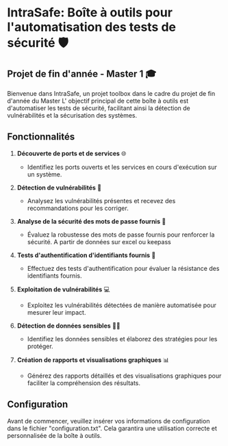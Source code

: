 # IntraSafe: Boîte à outils pour l'automatisation des tests de sécurité 🛡️

## Projet de fin d'année - Master 1 🎓

Bienvenue dans IntraSafe, un projet toolbox dans le cadre du projet de fin d'année du Master 
L' objectif principal de cette boîte à outils est d'automatiser les tests de sécurité, facilitant ainsi la détection de vulnérabilités et la sécurisation des systèmes.

## Fonctionnalités

1. **Découverte de ports et de services** 🌐
   - Identifiez les ports ouverts et les services en cours d'exécution sur un système.

2. **Détection de vulnérabilités** 🚨
   - Analysez les vulnérabilités présentes et recevez des recommandations pour les corriger.

3. **Analyse de la sécurité des mots de passe fournis** 🔐
   - Évaluez la robustesse des mots de passe fournis pour renforcer la sécurité. 
   A partir de données sur excel ou keepass

4. **Tests d'authentification d'identifiants fournis** 🤖
   - Effectuez des tests d'authentification pour évaluer la résistance des identifiants fournis.

5. **Exploitation de vulnérabilités** 💻
   - Exploitez les vulnérabilités détectées de manière automatisée pour mesurer leur impact.

6. **Détection de données sensibles** 🕵️‍♂️
   - Identifiez les données sensibles et élaborez des stratégies pour les protéger.

7. **Création de rapports et visualisations graphiques** 📊
   - Générez des rapports détaillés et des visualisations graphiques pour faciliter la compréhension des résultats.

## Configuration

Avant de commencer, veuillez insérer vos informations de configuration dans le fichier "configuration.txt". Cela garantira une utilisation correcte et personnalisée de la boîte à outils.
